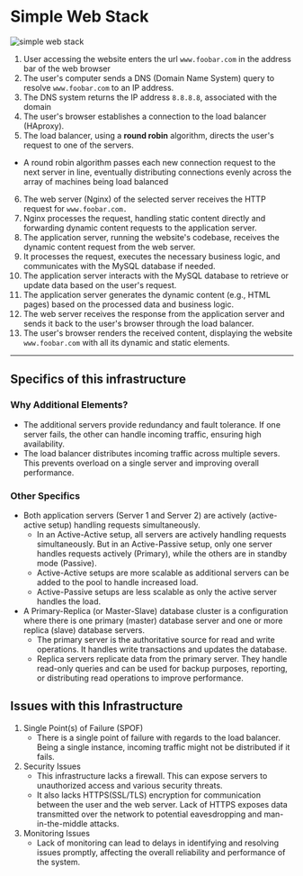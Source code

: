 # Simple Web Stack

![simple web stack](https://i.imgur.com/YmTt0cw.png)

1. User accessing the website enters the url `www.foobar.com` in the address bar of the web browser
2. The user's computer sends a DNS (Domain Name System) query to resolve `www.foobar.com` to an IP address.
3. The DNS system returns the IP address `8.8.8.8`, associated with the domain
4. The user's browser establishes a connection to the load balancer (HAproxy).
5. The load balancer, using a **round robin** algorithm, directs the user's request to one of the servers.
- A round robin algorithm passes each new connection request to the next server in line, eventually distributing connections evenly across the array of machines being load balanced
6. The web server (Nginx) of the selected server receives the HTTP request for `www.foobar.com.`
7. Nginx processes the request, handling static content directly and forwarding dynamic content requests to the application server.
8. The application server, running the website's codebase, receives the dynamic content request from the web server.
9. It processes the request, executes the necessary business logic, and communicates with the MySQL database if needed.
10. The application server interacts with the MySQL database to retrieve or update data based on the user's request.
11. The application server generates the dynamic content (e.g., HTML pages) based on the processed data and business logic.
12. The web server receives the response from the application server and sends it back to the user's browser through the load balancer.
13. The user's browser renders the received content, displaying the website `www.foobar.com` with all its dynamic and static elements.

---

## Specifics of this infrastructure
### Why Additional Elements?
- The additional servers provide redundancy and fault tolerance. If one server fails, the other can handle incoming traffic, ensuring high availability.
- The load balancer distributes incoming traffic across multiple severs. This prevents overload on a single server and improving overall performance.

### Other Specifics
- Both application servers (Server 1 and Server 2) are actively (active-active setup) handling requests simultaneously.
    - In an Active-Active setup, all servers are actively handling requests simultaneously. But in an Active-Passive setup, only one server handles requests actively (Primary), while the others are in standby mode (Passive).
    - Active-Active setups are more scalable as additional servers can be added to the pool to handle increased load.
    - Active-Passive setups are less scalable as only the active server handles the load.
- A Primary-Replica (or Master-Slave) database cluster is a configuration where there is one primary (master) database server and one or more replica (slave) database servers.
    - The primary server is the authoritative source for read and write operations. It handles write transactions and updates the database.
    - Replica servers replicate data from the primary server. They handle read-only queries and can be used for backup purposes, reporting, or distributing read operations to improve performance.


## Issues with this Infrastructure
1. Single Point(s) of Failure (SPOF)
    - There is a single point of failure with regards to the load balancer. Being a single instance,  incoming traffic might not be distributed if it fails.
2. Security Issues
    -  This infrastructure lacks a firewall. This can expose servers to unauthorized access and various security threats.
    - It also lacks HTTPS(SSL/TLS) encryption for communication between the user and the web server. Lack of HTTPS exposes data transmitted over the network to potential eavesdropping and man-in-the-middle attacks.
3. Monitoring Issues
    - Lack of monitoring can lead to delays in identifying and resolving issues promptly, affecting the overall reliability and performance of the system.
